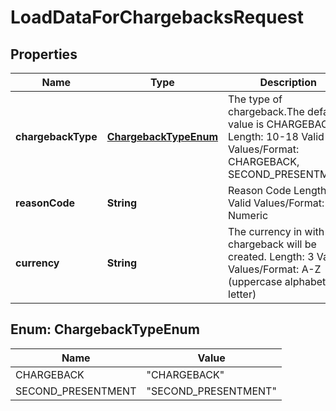 

# LoadDataForChargebacksRequest


## Properties

| Name | Type | Description | Notes |
|------------ | ------------- | ------------- | -------------|
|**chargebackType** | [**ChargebackTypeEnum**](#ChargebackTypeEnum) | The type of chargeback.The default value is CHARGEBACK   Length: 10-18   Valid Values/Format: CHARGEBACK, SECOND_PRESENTMENT |  |
|**reasonCode** | **String** | Reason Code    Length: 4   Valid Values/Format: Numeric |  [optional] |
|**currency** | **String** | The currency in with the chargeback will be created.   Length: 3   Valid Values/Format: A-Z (uppercase alphabetic letter) |  [optional] |



## Enum: ChargebackTypeEnum

| Name | Value |
|---- | -----|
| CHARGEBACK | &quot;CHARGEBACK&quot; |
| SECOND_PRESENTMENT | &quot;SECOND_PRESENTMENT&quot; |



